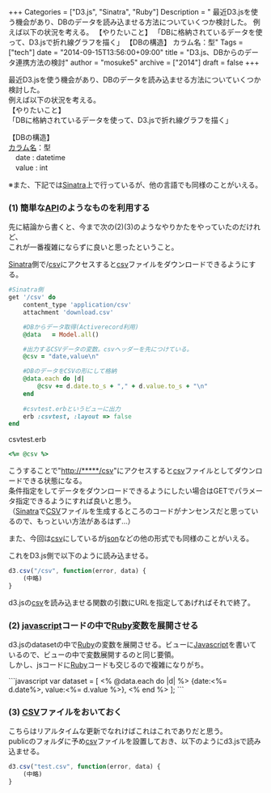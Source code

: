 +++
Categories = ["D3.js", "Sinatra", "Ruby"]
Description = " 最近D3.jsを使う機会があり、DBのデータを読み込ませる方法についていくつか検討した。 例えば以下の状況を考える。 【やりたいこと】 「DBに格納されているデータを使って、D3.jsで折れ線グラフを描く」  【DBの構造】 カラム名：型"
Tags = ["tech"]
date = "2014-09-15T13:56:00+09:00"
title = "D3.js、DBからのデータ連携方法の検討"
author = "mosuke5"
archive = ["2014"]
draft = false
+++

<body>
<p>最近D3.jsを使う機会があり、DBのデータを読み込ませる方法についていくつか検討した。<br>
例えば以下の状況を考える。<br>
【やりたいこと】<br>
「DBに格納されているデータを使って、D3.jsで折れ線グラフを描く」</p>
<p>【DBの構造】<br>
<a class="keyword" href="http://d.hatena.ne.jp/keyword/%A5%AB%A5%E9%A5%E0%CC%BE">カラム名</a>：型<br>
　date : datetime<br>
　value : int</p>
<p>※また、下記では<a class="keyword" href="http://d.hatena.ne.jp/keyword/Sinatra">Sinatra</a>上で行っているが、他の言語でも同様のことがいえる。</p>

<div class="section">
    <h3>(1) 簡単な<a class="keyword" href="http://d.hatena.ne.jp/keyword/API">API</a>のようなものを利用する</h3>
    <p>先に結論から書くと、今まで次の(2)(3)のようなやりかたをやっていたのだけれど、<br>
これが一番複雑にならずに良いと思ったということ。</p>
<p><a class="keyword" href="http://d.hatena.ne.jp/keyword/Sinatra">Sinatra</a>側で/<a class="keyword" href="http://d.hatena.ne.jp/keyword/csv">csv</a>にアクセスすると<a class="keyword" href="http://d.hatena.ne.jp/keyword/csv">csv</a>ファイルをダウンロードできるようにする。</p>

```ruby
#Sinatra側
get '/csv' do
    content_type 'application/csv'
    attachment 'download.csv'

    #DBからデータ取得(Activerecord利用)
    @data   = Model.all()

    #出力するCSVデータの変数。csvヘッダーを先につけている。
    @csv = "date,value\n"

    #DBのデータをCSVの形にして格納
    @data.each do |d|
        @csv += d.date.to_s + "," + d.value.to_s + "\n"
    end
    
    #csvtest.erbというビューに出力
    erb :csvtest, :layout => false
end
```
<p>csvtest.erb</p>

```ruby
<%= @csv %>
```

<p>こうすることで"<a href="http://*****/csv">http://*****/csv</a>"にアクセスすると<a class="keyword" href="http://d.hatena.ne.jp/keyword/csv">csv</a>ファイルとしてダウンロードできる状態になる。<br>
条件指定をしてデータをダウンロードできるようにしたい場合はGETでパラメータ指定できるようにすれば良いと思う。<br>
（<a class="keyword" href="http://d.hatena.ne.jp/keyword/Sinatra">Sinatra</a>で<a class="keyword" href="http://d.hatena.ne.jp/keyword/CSV">CSV</a>ファイルを生成するところのコードがナンセンスだと思っているので、もっといい方法があるはず…）</p>
<p>また、今回は<a class="keyword" href="http://d.hatena.ne.jp/keyword/csv">csv</a>にしているが<a class="keyword" href="http://d.hatena.ne.jp/keyword/json">json</a>などの他の形式でも同様のことがいえる。</p>
<p>これをD3.js側で以下のように読み込ませる。</p>

```javascript
d3.csv("/csv", function(error, data) {
    (中略)
}
```

<p>d3.jsの<a class="keyword" href="http://d.hatena.ne.jp/keyword/csv">csv</a>を読み込ませる関数の引数にURLを指定してあげればそれで終了。</p>

</div>
<div class="section">
    <h3>(2) <a class="keyword" href="http://d.hatena.ne.jp/keyword/javascript">javascript</a>コードの中で<a class="keyword" href="http://d.hatena.ne.jp/keyword/Ruby">Ruby</a>変数を展開させる</h3>
    <p>d3.jsのdatasetの中で<a class="keyword" href="http://d.hatena.ne.jp/keyword/Ruby">Ruby</a>の変数を展開させる。ビューに<a class="keyword" href="http://d.hatena.ne.jp/keyword/Javascript">Javascript</a>を書いているので、ビューの中で変数展開するのと同じ要領。<br>
しかし、jsコードに<a class="keyword" href="http://d.hatena.ne.jp/keyword/Ruby">Ruby</a>コードも交じるので複雑になりがち。</p>
```javascript
var dataset = [
<% @data.each do |d| %>
    {date:<%= d.date%>, value:<%= d.value %>},
<% end %>
];
```
</div>
<div class="section">
    <h3>(3) <a class="keyword" href="http://d.hatena.ne.jp/keyword/CSV">CSV</a>ファイルをおいておく</h3>
    <p>こちらはリアルタイムな更新でなれけばこれはこれでありだと思う。<br>
publicのフォルダに予め<a class="keyword" href="http://d.hatena.ne.jp/keyword/csv">csv</a>ファイルを設置しておき、以下のようにd3.jsで読み込ませる。</p>

```javascript
d3.csv("test.csv", function(error, data) {
    (中略)
}
```

</div>
</body>
